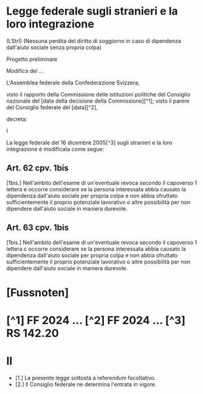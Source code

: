 
# Legge federale sugli stranieri e la loro integrazione
(LStrI)
(Nessuna perdita del diritto di soggiorno in caso di dipendenza dall'aiuto sociale senza propria colpa)

Progetto preliminare

Modifica del ...

L'Assemblea federale della Confederazione Svizzera,

visto il rapporto della Commissione delle istituzioni politiche del Consiglio nazionale del [data della decisione della Commissione][^1];
visto il parere del Consiglio federale del [data][^2],

decreta:

I

La legge federale del 16 dicembre 2005[^3] sugli stranieri e la loro integrazione è modificata come segue:

## Art. 62 cpv. 1bis

[1bis.] Nell'ambito dell'esame di un'eventuale revoca secondo il capoverso 1 lettera e occorre considerare se la persona interessata abbia causato la dipendenza dall'aiuto sociale per propria colpa e non abbia sfruttato sufficientemente il proprio potenziale lavorativo o altre possibilità per non dipendere dall'aiuto sociale in maniera durevole.

## Art. 63 cpv. 1bis

[1bis.] Nell'ambito dell'esame di un'eventuale revoca secondo il capoverso 1 lettera c occorre considerare se la persona interessata abbia causato la dipendenza dall'aiuto sociale per propria colpa e non abbia sfruttato sufficientemente il proprio potenziale lavorativo o altre possibilità per non dipendere dall'aiuto sociale in maniera durevole.

# [Fussnoten]

[^1] FF 2024 ...
[^2] FF 2024 ...
[^3] RS 142.20
=================
# II

- [1.] La presente legge sottostà a referendum facoltativo.
- [2.] Il Consiglio federale ne determina l'entrata in vigore.